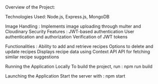 Overview of the Project:

Technologies Used: Node.js, Express.js, MongoDB

Image Handling : Implements image uploading through multer and Cloudinary Security Features : JWT-based authentication User authentication and authorization Verification of JWT tokens

Functionalities : Ability to add and retrieve recipes Options to delete and update recipes Displays recipe data using Context API API for fetching similar recipe suggestions

Running the Application Locally To build the project, run : npm run build

Launching the Application Start the server with : npm start
